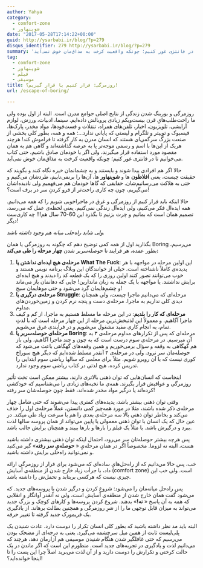 ```yaml
---
author: Yahya
category:
  - comfort-zone
  - شوپنهاور
date: "2017-05-28T17:14:22+00:00"
guid: http://ysarbabi.ir/blog/?p=279
disqus_identifier: 279 http://ysarbabi.ir/blog/?p=279
summary: 'روزمرگی و بورینگ شدن زندگی از نتایج اصلی جوامع مدرن است. البته از اول بوده ولی ما راحت‌طلب‌هایِ قرن بیست‌ویکم زیادی پروبالش داده‌ایم. سینما،‌ ادبیات، ورزش، لوازم آرایشی، تلویزیون، اخبار، تلفن‌های همراه، تنقلات و فست‌فودها، مواد مخدر، پارک‌ها، فیسبوک و توییتر و تلگرام و لیستی که پایانی ندارد...: همه و همه، بطور کلی بخشی از صنعت بزرگ سرگمی‌ای هستند که انسان مدرن به کار گرفته تا فراموش کند! هرچند هریک از این‌ها با اسم و رسمی موجه‌تر پا به عرصه گذاشته‌اند و گاهی هم به همان مقصود مورد استفاده قرار میگیرند، ولی اگر با خودمان صادق باشیم، حتی کتاب می‌خوانیم تا در فانتزی غور کنیم؛ چونکه واقعیت کرخت به مذاق‌مان خوش نمی‌آید.'
tag:
  - comfort-zone
  - شوپنهاور
  - فیلم
  - موسیقی
title: روزمرگی:‌ فرار کنیم یا قرار گیریم؟!
url: /escape-of-boring/

---
```

روزمرگی و بورینگ شدن زندگی از نتایج اصلی جوامع مدرن است. البته از اول بوده ولی ما راحت‌طلب‌هایِ قرن بیست‌ویکم زیادی پروبالش داده‌ایم. سینما،‌ ادبیات، ورزش، لوازم آرایشی، تلویزیون، اخبار، تلفن‌های همراه، تنقلات و فست‌فودها، مواد مخدر، پارک‌ها، فیسبوک و توییتر و تلگرام و لیستی که پایانی ندارد...: همه و همه، بطور کلی بخشی از صنعت بزرگ سرگمی‌ای هستند که انسان مدرن به کار گرفته تا فراموش کند! هرچند هریک از این‌ها با اسم و رسمی موجه‌تر پا به عرصه گذاشته‌اند و گاهی هم به همان مقصود مورد استفاده قرار میگیرند، ولی اگر با خودمان صادق باشیم، حتی کتاب می‌خوانیم تا در فانتزی غور کنیم؛ چونکه واقعیت کرخت به مذاق‌مان خوش نمی‌آید.

حالا اگر هم افرادی پیدا شوند و بایستند و به چشمانمان خیره نگاه کنند و بگویند که حقیقت چیست، یعنی **افلاطون‌** ها و **شوپنهاور** ها، آن‌ها را برنمی‌تابیم، طردشان می‌کنیم و حتی به هلاکت می‌رسانیم‌شان. حقایقی که گاها خودمان هم می‌فهمیم ولی نادیده‌اشان می‌گیریم، چون چه کاری راحت‌تر از فرو کردنِ سر در برف است؟!

حالا اینکه باید فرار کنیم از روزمرگی و غرق در ماجراجویی شویم را که همه می‌دانیم. همه ایده‌ال فکر می‌کنیم، ولی ایده‌آل زندگی نمی‌کنیم. یعنی لحظه‌ی عمل که می‌رسد، تصمیم همان است که بمانیم و چرت بزنیم تا بگذرد این 60-70 سال هم!!! چه کاری‌ست دیگر!

_ولی شاید راه‌حلی میانه هم وجود داشته باشد._

بگذارید اول از همه کمی توضیح دهم که چگونه به روزمرگی یا همان Boring می‌رسیم، بطور عمده، هر فرایند تا حوصله‌سربر شدن **چهار مرحله را طی می‌کند:**

1. **مرحله‌ی هیچ ایده‌ای نداشتن یا What The Fuck**:‌ این اولین مرحله در مواجهه با هر پدیده‌ی کاملاً ناشناخته است. خیلی از خوانندگان این وبلاگ برنامه نویس هستند و خوب می‌توانند تصور کنند اولین روزی را که یک قطعه کد را دیدند و هیچ ایده‌ای برایش نداشتند. یا مواجهه‌ با یک جمله به زبان ماندارین! جایی که دهانمان باز می‌ماند و چشم‌هایمان گرد می‌شود و حتی موهایمان سیخ!
1. **مرحله‌ی درگیری یا Struggle**: مرحله‌ای که می‌دانیم ماجرا چیست، ولی همچنان دیدی کلی نداریم به ماجرا. مرحله‌ی دست و پنجه نرم کردن و زمین‌خوردن‌های مداوم.
1. **مرحله‌‌ای که کار را بلدیم**: در این مرحله ما مسلط هستیم به ماجرا، از کم و کیف ماجرا آگاهیم. و معمولاً این لذتبخش‌ترین مرحله از این چهار مرحله است که با لذتِ تمام، به انجام کاری مفید مشغول می‌شویم و در فرایندی غرق می‌شویم.
1. **مرحله‌ای حوصله‌سربر یا Boring**:‌ مرحله‌ای که پس از تکرارهای مداوم مرحله‌ی ۳ به آن میرسیم. در مرحله‌ی سوم درست است که به چون و چند ماجرا آگاهیم، ولی باز هم گهگاهی به وقفه و سؤال برمی‌خوریم و همین وقفه‌های گهگاهی باعث می‌شود که حوصله‌مان سر نرود. ولی در مرحله‌ی ۴ آنقدر مسلط شده‌ایم که دیگر هیچ سوراخ کوری نیست که با آن روبرو شویم. مثلاً برای معلمی که سالها ریاضی سوم ابتدایی را تدریس کرده، هیچ لذتی در کتاب ریاضی سوم وجود ندارد.

اینجاست که انسان‌هایی که توان ذهنی بالاتری دارند، بیشتر ممکن است تحت تأثیر روزمرگی و عواقبش قرار بگیرند. همه‌‌ي ما نخبه‌های زیادی را می‌شناسیم که خودکشی کرده‌اند یا درگیر مواد مخدر شده‌اند، فقط چون حوصله‌شان سر رفته!

وقتی توان ذهنی بیشتر باشد، پدیده‌های کمتری پیدا می‌شوند که حتی شامل چهار مرحله‌ی ذکر شده باشند، مثلا در مورد همه‌چیز کمی دانستن، عملاً مرحله‌ی اول را حذف می‌کند و بخاطر توان ذهنی بالا سه مرحله‌ی بعدی را هم با سرعت زیاد طی میکند. در عین حال که یک انسان با توان ذهنی معمولی یا پایین می‌تواند از همان پروسه سالها لذت ببرد و درگیرش باشد. یا مثلاً یک فیلم را بارها و بارها ببیند و همچنان برایش جالب باشد.

پس هرچه بیشتر حوصله‌تان سر می‌رود، احتمال اینکه توان ذهنی بیشتری داشته باشید هست، البته نه لزوما. مخصوصاً اگر در همان مرحله‌یِ « **حوصله‌یِ سر رفته**» گیر می‌کنید و نمی‌توانید راه‌حلی برایش داشته باشید.

خب، پس حالا می‌دانیم که از راه‌حل‌هایِ ساده‌ای که می‌شود برای فرار از روزمرگی ارائه داد، با جرأت زیاد خارج شدن از منطقه‌ی آسایش (comfort zone) است. ولی خب این چیزی نیست که هرکسی بربتابد و تحمل‌ش را داشته باشد.

پس راه‌حل میانه‌مان را می‌شود: شروع کردن و درگیر شدن با پروسه‌های جدید. که می‌شود گفت همان خارج شدن از منطقه‌ی آسایش است، ولی نه آنقدر آوانگار و انقلابی که همه به آن پاسخ « **نه!**» بدهند. شروع کردن پروسه‌ها و کارهای کوچک و بزرگ جدید می‌تواند به میزان قابل توجهی ما را از شرِ روزمرگی و همچنین بطالت برهاند. از یادگیری یک فریمورک جدید گرفته تا تغییر حرفه.

البته باید مد نظر داشته باشید که بطور کلی انسان تکرار را دوست دارد. عادت شنیدن یک پلی‌لیست ثابت از همین میل سرچشمه می‌گیرد. یعنی به درجه‌ای از مضحک بودن می‌رسیم که حتی غافلگیر شدن هنگام شنیدن موسیقی هم آزارمان دهد، هرچند که می‌دانیم لذت و یادگیری در تجربه‌های جدید است. منظورم این است که اگر ماندن در یک حالت کرختی و تکرارش را دوست دارید و از آن لذت می‌برید اصلاً چرا این پست را تا اینجا خوانده‌اید؟!
